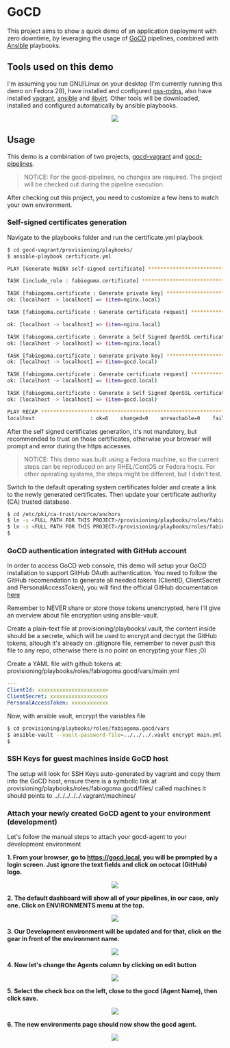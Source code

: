 # GoCD

This project aims to show a quick demo of an application deployment with zero downtime, by leveraging the usage of [GoCD](https://www.gocd.org/) pipelines, combined with [Ansible](https://www.ansible.com/) playbooks.

## Tools used on this demo

I'm assuming you run GNU/Linux on your desktop (I'm currently running this demo on Fedora 28), have installed and configured [nss-mdns](https://github.com/lathiat/nss-mdns), also have installed [vagrant](https://www.vagrantup.com/), [ansible](https://www.ansible.com/) and [libvirt](https://libvirt.org/). Other tools will be downloaded, installed and configured automatically by ansible playbooks.

<p align="center">
  <img src="images/logos.png">
</p>

## Usage

This demo is a combination of two projects, [gocd-vagrant](https://github.com/fabiogoma/gocd-vagrant) and [gocd-pipelines](https://github.com/fabiogoma/gocd-pipelines).

> NOTICE: For the gocd-pipelines, no changes are required. The project will be checked out during the pipeline execution.

After checking out this project, you need to customize a few itens to match your own environment.

### Self-signed certificates generation

Navigate to the playbooks folder and run the certificate.yml playbook

```bash
$ cd gocd-vagrant/provisioning/playbooks/
$ ansible-playbook certificate.yml

PLAY [Generate NGINX self-signed certificate] *******************************************

TASK [include_role : fabiogoma.certificate] *********************************************

TASK [fabiogoma.certificate : Generate private key] *************************************
ok: [localhost -> localhost] => (item=nginx.local)

TASK [fabiogoma.certificate : Generate certificate request] *****************************

ok: [localhost -> localhost] => (item=nginx.local)

TASK [fabiogoma.certificate : Generate a Self Signed OpenSSL certificate] ***************
ok: [localhost -> localhost] => (item=nginx.local)

TASK [fabiogoma.certificate : Generate private key] *************************************
ok: [localhost -> localhost] => (item=gocd.local)

TASK [fabiogoma.certificate : Generate certificate request] *****************************
ok: [localhost -> localhost] => (item=gocd.local)

TASK [fabiogoma.certificate : Generate a Self Signed OpenSSL certificate] ***************
ok: [localhost -> localhost] => (item=gocd.local)

PLAY RECAP ******************************************************************************
localhost                  : ok=6    changed=0    unreachable=0    failed=0  
```

After the self signed certificates generation, it's not mandatory, but recommended to trust on those certificates, otherwise your browser will prompt and error during the https accesses.

> NOTICE: This demo was built using a Fedora machine, so the current steps can be reproduced on any RHEL/CentOS or Fedora hosts. For other operating systems, the steps might be different, but I didn't test.

Switch to the default operating system certificates folder and create a link to the newly generated certificates. Then update your certificate authority (CA) trusted database.

```bash
$ cd /etc/pki/ca-trust/source/anchors
$ ln -s <FULL PATH FOR THIS PROJECT>/provisioning/playbooks/roles/fabiogoma.certificate/files/gocd.local.crt .
$ ln -s <FULL PATH FOR THIS PROJECT>/provisioning/playbooks/roles/fabiogoma.certificate/files/nginx.local.crt .
$
```

### GoCD authentication integrated with GitHub account

In order to access GoCD web console, this demo will setup your GoCD installation to support GitHub OAuth authentication. You need to follow the GitHub recomendation to generate all needed tokens (ClientID, ClientSecret and PersonalAccessToken), you will find the official GitHub documentation [here](https://github.com/gocd-contrib/github-oauth-authorization-plugin/blob/master/INSTALL.md)

Remember to NEVER share or store those tokens unencrypted, here I'll give an overview about file encryption using ansible-vault.

Create a plain-text file at provisioning/playbooks/.vault, the content inside should be a secrete, which will be used to encrypt and decrypt the GitHub tokens, altough it's already on .gitignore file, remember to never push this file to any repo, otherwise there is no point on encrypting your files ;0)

Create a YAML file with github tokens at: provisioning/playbooks/roles/fabiogoma.gocd/vars/main.yml

```yaml
---
ClientId: xxxxxxxxxxxxxxxxxxxxxxx
ClientSecret: xxxxxxxxxxxxxxxxxxx
PersonalAccessToken: xxxxxxxxxxxx
```

Now, with ansible vault, encrypt the variables file


```bash
$ cd provisioning/playbooks/roles/fabiogoma.gocd/vars
$ ansible-vault --vault-password-file=../../../.vault encrypt main.yml
$
```

### SSH Keys for guest machines inside GoCD host

The setup will look for SSH Keys auto-generated by vagrant and copy them into the GoCD host, ensure there is a symbolic link at provisioning/playbooks/roles/fabiogoma.gocd/files/ called machines it should points to ../../../../../.vagrant/machines/

### Attach your newly created GoCD agent to your environment (development)

Let's follow the manual steps to attach your gocd-agent to your development environment

**1. From your browser, go to https://gocd.local, you will be prompted by a login screen. Just ignore the text fields and click on octocat (GitHub) logo.**
<p align="center">
  <img src="images/gocd-login.png">
</p>

**2. The default dashboard will show all of your pipelines, in our case, only one. Click on ENVIRONMENTS menu at the top.**
<p align="center">
  <img src="images/gocd-pipelines.png">
</p>

**3. Our Development environment will be updated and for that, click on the gear in front of the environment name.**
<p align="center">
  <img src="images/gocd-environments.png">
</p>

**4. Now let's change the Agents column by clicking on edit button**
<p align="center">
  <img src="images/gocd-environments-development.png">
</p>

**5. Select the check box on the left, close to the gocd (Agent Name), then click save.**
<p align="center">
  <img src="images/gocd-environments-development-add-agent.png">
</p>

**6. The new environments page should now show the gocd agent.**
<p align="center">
  <img src="images/gocd-environments-development-added-agent.png">
</p>
